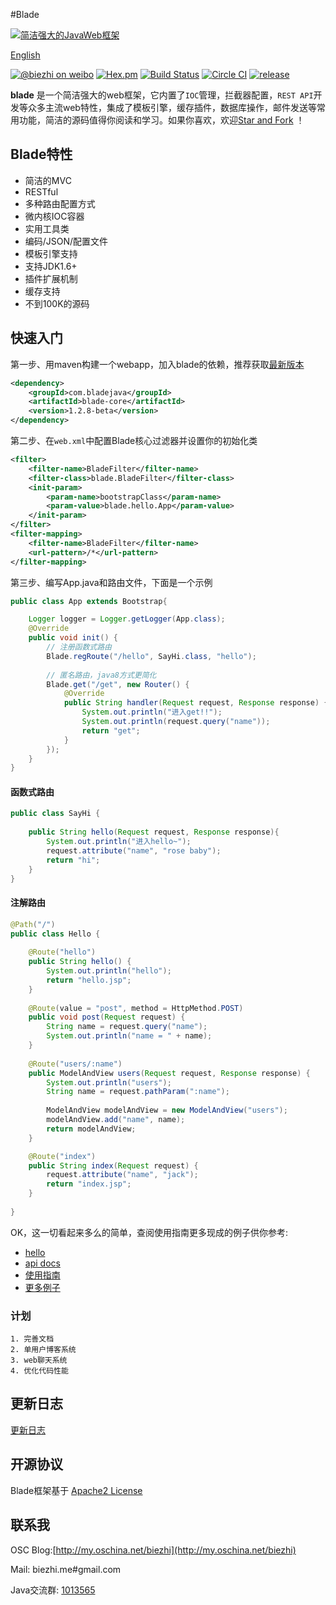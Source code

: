 #Blade

[![简洁强大的JavaWeb框架](http://i1.tietuku.com/0c4b9726253b6268.png "简洁强大的JavaWeb框架")](http://bladejava.com)

[English](https://github.com/biezhi/blade/blob/master/README.md)

[![@biezhi on weibo](https://img.shields.io/badge/weibo-%40biezhi-red.svg)](http://weibo.com/u/5238733773)
[![Hex.pm](https://img.shields.io/hexpm/l/plug.svg)](http://www.apache.org/licenses/LICENSE-2.0.html)
[![Build Status](https://api.travis-ci.org/biezhi/blade.svg?branch=master)](https://travis-ci.org/biezhi/blade)
[![Circle CI](https://circleci.com/gh/biezhi/blade/tree/master.svg?style=svg)](https://circleci.com/gh/biezhi/blade/tree/master)
[![release](https://img.shields.io/maven-central/v/com.bladejava/blade-core.svg)](http://search.maven.org/#search%7Cga%7C1%7Cg%3A%22com.bladejava%22)

**blade** 是一个简洁强大的web框架，它内置了`IOC`管理，拦截器配置，`REST API`开发等众多主流web特性，集成了模板引擎，缓存插件，数据库操作，邮件发送等常用功能，简洁的源码值得你阅读和学习。如果你喜欢，欢迎[Star and Fork](https://github.com/biezhi/blade) ！

## Blade特性

* 简洁的MVC
* RESTful
* 多种路由配置方式
* 微内核IOC容器
* 实用工具类
* 编码/JSON/配置文件
* 模板引擎支持
* 支持JDK1.6+
* 插件扩展机制
* 缓存支持
* 不到100K的源码

## 快速入门
第一步、用maven构建一个webapp，加入blade的依赖，推荐获取[最新版本](LAST_VERSION.md)

```xml
<dependency>
	<groupId>com.bladejava</groupId>
	<artifactId>blade-core</artifactId>
	<version>1.2.8-beta</version>
</dependency>
```
	
第二步、在`web.xml`中配置Blade核心过滤器并设置你的初始化类
	
```xml
<filter>
    <filter-name>BladeFilter</filter-name>
    <filter-class>blade.BladeFilter</filter-class>
    <init-param>
        <param-name>bootstrapClass</param-name>
        <param-value>blade.hello.App</param-value>
    </init-param>
</filter>
<filter-mapping>
    <filter-name>BladeFilter</filter-name>
    <url-pattern>/*</url-pattern>
</filter-mapping>
```

第三步、编写App.java和路由文件，下面是一个示例

```java
public class App extends Bootstrap{

	Logger logger = Logger.getLogger(App.class);
	@Override
	public void init() {
		// 注册函数式路由
		Blade.regRoute("/hello", SayHi.class, "hello");
		
		// 匿名路由，java8方式更简化
		Blade.get("/get", new Router() {
			@Override
			public String handler(Request request, Response response) {
				System.out.println("进入get!!");
				System.out.println(request.query("name"));
				return "get";
			}
		});
	}
}
```
	
#### 函数式路由
```java
public class SayHi {
	
	public String hello(Request request, Response response){
		System.out.println("进入hello~");
		request.attribute("name", "rose baby");
		return "hi";
	}
}
```

#### 注解路由
```java
@Path("/")
public class Hello {
	
	@Route("hello")
	public String hello() {
		System.out.println("hello");
		return "hello.jsp";
	}
		
	@Route(value = "post", method = HttpMethod.POST)
	public void post(Request request) {
		String name = request.query("name");
		System.out.println("name = " + name);
	}
	
	@Route("users/:name")
	public ModelAndView users(Request request, Response response) {
		System.out.println("users");
		String name = request.pathParam(":name");
		
		ModelAndView modelAndView = new ModelAndView("users");
		modelAndView.add("name", name);
		return modelAndView;
	}

	@Route("index")
	public String index(Request request) {
		request.attribute("name", "jack");
		return "index.jsp";
	}
	
}
```
	
OK，这一切看起来多么的简单，查阅使用指南更多现成的例子供你参考:

+ [hello](https://github.com/bladejava/hello)
+ [api docs](http://bladejava.com/apidocs/)
+ [使用指南](https://github.com/biezhi/blade/wiki)
+ [更多例子](https://github.com/bladejava)

### 计划

	1. 完善文档
	2. 单用户博客系统
	3. web聊天系统
	4. 优化代码性能

## 更新日志

[更新日志](https://github.com/biezhi/blade/blob/master/UPDATE_LOG.md)

## 开源协议

Blade框架基于 [Apache2 License](http://www.apache.org/licenses/LICENSE-2.0.html)

## 联系我

OSC Blog:[http://my.oschina.net/biezhi](http://my.oschina.net/biezhi)

Mail: biezhi.me#gmail.com

Java交流群: [1013565](http://shang.qq.com/wpa/qunwpa?idkey=932642920a5c0ef5f1ae902723c4f168c58ea63f3cef1139e30d68145d3b5b2f)
